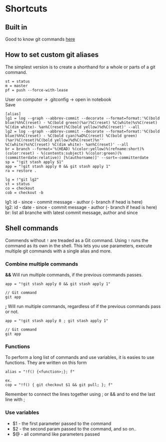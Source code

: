 # Shortcuts


## Built in

Good to know git commands [here](./goodToKnow.md)

## How to set custom git aliases

The simplest version is to create a shorthand for a whole or parts of a git command.

```
st = status
m = master
pf = push --force-with-lease
```

User on computer -> .gitconfig -> open in notebook\
Save

```
[alias]
lg1 = log --graph --abbrev-commit --decorate --format=format:'%C(bold blue)%h%C(reset) - %C(bold green)(%ar)%C(reset) %C(white)%s%C(reset) %C(dim white)- %an%C(reset)%C(bold yellow)%d%C(reset)' --all
lg2 = log --graph --abbrev-commit --decorate --format=format:'%C(bold blue)%h%C(reset) - %C(bold cyan)%aD%C(reset) %C(bold green)(%ar)%C(reset)%C(bold yellow)%d%C(reset)%n''          %C(white)%s%C(reset) %C(dim white)- %an%C(reset)' --all
br = branch --format='%(HEAD) %(color:yellow)%(refname:short)%(color:reset) - %(contents:subject) %(color:green)(%(committerdate:relative)) [%(authorname)]' --sort=-committerdate
sp = "!git stash apply $1"
app = "!git stash apply 0 && git stash apply 1"
ra = restore .

lg = !"git lg2"
st = status
co = checkout
cob = checkout -b
```

lg1: id - since - commit message - author (- branch if head is here)\
lg2: id - date - since - commit message - author (- branch if head is here)
br: list all branche with latest commit message, author and since

## Shell commands

Commends without `!` are treaded as a Git command. Using `!` runs the command as its own in the shell. This lets you use parameters, execute multiple git commands with a single alias and more.

### Combine multiple commands

**&&** Will run multiple commands, if the previous commands passes.
```
app = "!git stash apply 0 && git stash apply 1"

// Git command
git app
```

**;** Will run multiple commands, regardless of if the previous commands pass or not.

```
app = "!git stash apply 0 ; git stash apply 1"

// Git command
git app
```

### Functions

To perform a long list of commands and use variables, it is easies to use functions. They are written on this form
```
alias = "!f() {<function>;}; f"

ex.
cop = "!f() { git checkout $1 && git pull; }; f"
```

Remember to connect the lines together using ; or && and to end the last line with ;

### Use variables

* $1 - the first parameter passed to the command
* $2 - the second param passed to the command, and so on..
* $@ - all command like parameters passed
